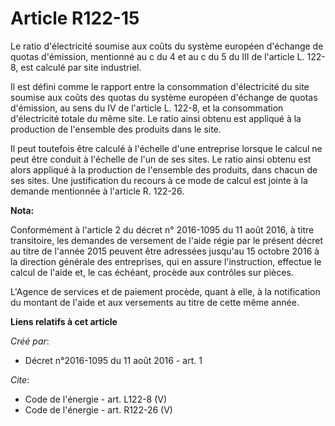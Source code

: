 # Article R122-15

Le ratio d'électricité soumise aux coûts du système européen d'échange de quotas d'émission, mentionné au c du 4 et au c du 5
du III de l'article L. 122-8, est calculé par site industriel. 

Il est défini comme le rapport entre la consommation d'électricité du site soumise aux coûts des quotas du système européen
d'échange de quotas d'émission, au sens du IV de l'article L. 122-8, et la consommation d'électricité totale du même site. Le
ratio ainsi obtenu est appliqué à la production de l'ensemble des produits dans le site. 

Il peut toutefois être calculé à l'échelle d'une entreprise lorsque le calcul ne peut être conduit à l'échelle de l'un de ses
sites. Le ratio ainsi obtenu est alors appliqué à la production de l'ensemble des produits, dans chacun de ses sites. Une
justification du recours à ce mode de calcul est jointe à la demande mentionnée à l'article R. 122-26.

**Nota:**

Conformément à l'article 2 du décret n° 2016-1095 du 11 août 2016, à titre transitoire, les demandes de versement de l'aide
régie par le présent décret au titre de l'année 2015 peuvent être adressées jusqu'au 15 octobre 2016 à la direction générale
des entreprises, qui en assure l'instruction, effectue le calcul de l'aide et, le cas échéant, procède aux contrôles sur
pièces.

L'Agence de services et de paiement procède, quant à elle, à la notification du montant de l'aide et aux versements au titre
de cette même année.

**Liens relatifs à cet article**

_Créé par_:

  - Décret n°2016-1095 du 11 août 2016 - art. 1

_Cite_:

  - Code de l'énergie - art. L122-8 (V)
  - Code de l'énergie - art. R122-26 (V)
